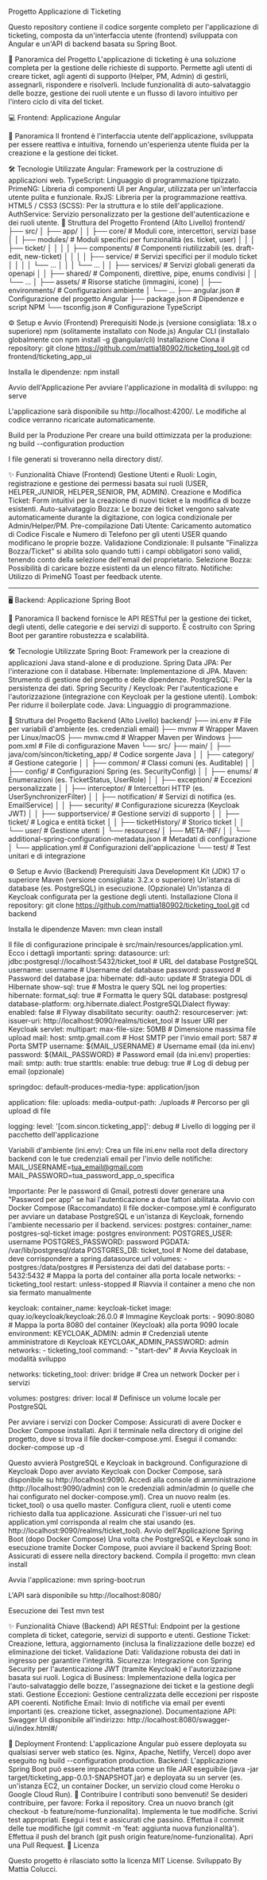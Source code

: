 Progetto Applicazione di Ticketing

Questo repository contiene il codice sorgente completo per l'applicazione di ticketing, composta da un'interfaccia utente (frontend) sviluppata con Angular e un'API di backend basata su Spring Boot.

🚀 Panoramica del Progetto
L'applicazione di ticketing è una soluzione completa per la gestione delle richieste di supporto. Permette agli utenti di creare ticket, agli agenti di supporto (Helper, PM, Admin) di gestirli, assegnarli, rispondere e risolverli. Include funzionalità di auto-salvataggio delle bozze, gestione dei ruoli utente e un flusso di lavoro intuitivo per l'intero ciclo di vita del ticket.

💻 Frontend: Applicazione Angular

📄 Panoramica
Il frontend è l'interfaccia utente dell'applicazione, sviluppata per essere reattiva e intuitiva, fornendo un'esperienza utente fluida per la creazione e la gestione dei ticket.

🛠️ Tecnologie Utilizzate
Angular: Framework per la costruzione di applicazioni web.
TypeScript: Linguaggio di programmazione tipizzato.
PrimeNG: Libreria di componenti UI per Angular, utilizzata per un'interfaccia utente pulita e funzionale.
RxJS: Libreria per la programmazione reattiva.
HTML5 / CSS3 (SCSS): Per la struttura e lo stile dell'applicazione.
AuthService: Servizio personalizzato per la gestione dell'autenticazione e dei ruoli utente.
📂 Struttura del Progetto Frontend (Alto Livello)
frontend/
├── src/
│   ├── app/
│   │   ├── core/           # Moduli core, intercettori, servizi base
│   │   ├── modules/        # Moduli specifici per funzionalità (es. ticket, user)
│   │   │   ├── ticket/
│   │   │   │   ├── components/ # Componenti riutilizzabili (es. draft-edit, new-ticket)
│   │   │   │   ├── service/   # Servizi specifici per il modulo ticket
│   │   │   │   └── ...
│   │   │   └── ...
│   │   ├── services/       # Servizi globali generati da openapi
│   │   ├── shared/         # Componenti, direttive, pipe, enums condivisi
│   │   └── ...
│   ├── assets/             # Risorse statiche (immagini, icone)
│   ├── environments/       # Configurazioni ambiente
│   └── ...
├── angular.json            # Configurazione del progetto Angular
├── package.json            # Dipendenze e script NPM
└── tsconfig.json           # Configurazione TypeScript

⚙️ Setup e Avvio (Frontend)
Prerequisiti
Node.js (versione consigliata: 18.x o superiore)
npm (solitamente installato con Node.js)
Angular CLI (installalo globalmente con npm install -g @angular/cli)
Installazione
Clona il repository:
git clone https://github.com/mattia180902/ticketing_tool.git
cd frontend/ticketing_app_ui

Installa le dipendenze:
npm install

Avvio dell'Applicazione
Per avviare l'applicazione in modalità di sviluppo:
ng serve

L'applicazione sarà disponibile su http://localhost:4200/. Le modifiche al codice verranno ricaricate automaticamente.

Build per la Produzione
Per creare una build ottimizzata per la produzione:
ng build --configuration production

I file generati si troveranno nella directory dist/.

✨ Funzionalità Chiave (Frontend)
Gestione Utenti e Ruoli: Login, registrazione e gestione dei permessi basata sui ruoli (USER, HELPER_JUNIOR, HELPER_SENIOR, PM, ADMIN).
Creazione e Modifica Ticket: Form intuitivi per la creazione di nuovi ticket e la modifica di bozze esistenti.
Auto-salvataggio Bozza: Le bozze dei ticket vengono salvate automaticamente durante la digitazione, con logica condizionale per Admin/Helper/PM.
Pre-compilazione Dati Utente: Caricamento automatico di Codice Fiscale e Numero di Telefono per gli utenti USER quando modificano le proprie bozze.
Validazione Condizionale: Il pulsante "Finalizza Bozza/Ticket" si abilita solo quando tutti i campi obbligatori sono validi, tenendo conto della selezione dell'email del proprietario.
Selezione Bozza: Possibilità di caricare bozze esistenti da un elenco filtrato.
Notifiche: Utilizzo di PrimeNG Toast per feedback utente.

--------------------------------------
🖥️ Backend: Applicazione Spring Boot

📄 Panoramica
Il backend fornisce le API RESTful per la gestione dei ticket, degli utenti, delle categorie e dei servizi di supporto. È costruito con Spring Boot per garantire robustezza e scalabilità.

🛠️ Tecnologie Utilizzate
Spring Boot: Framework per la creazione di applicazioni Java stand-alone e di produzione.
Spring Data JPA: Per l'interazione con il database.
Hibernate: Implementazione di JPA.
Maven: Strumento di gestione del progetto e delle dipendenze.
PostgreSQL: Per la persistenza dei dati.
Spring Security / Keycloak: Per l'autenticazione e l'autorizzazione (integrazione con Keycloak per la gestione utenti).
Lombok: Per ridurre il boilerplate code.
Java: Linguaggio di programmazione.

📂 Struttura del Progetto Backend (Alto Livello)
backend/
├── ini.env                     # File per variabili d'ambiente (es. credenziali email)
├── mvnw                        # Wrapper Maven per Linux/macOS
├── mvnw.cmd                    # Wrapper Maven per Windows
├── pom.xml                     # File di configurazione Maven
└── src/
    ├── main/
    │   ├── java/com/sincon/ticketing_app/ # Codice sorgente Java
    │   │   ├── category/       # Gestione categorie
    │   │   ├── common/         # Classi comuni (es. Auditable)
    │   │   ├── config/         # Configurazioni Spring (es. SecurityConfig)
    │   │   ├── enums/          # Enumerazioni (es. TicketStatus, UserRole)
    │   │   ├── exception/      # Eccezioni personalizzate
    │   │   ├── interceptor/    # Intercettori HTTP (es. UserSynchronizerFilter)
    │   │   ├── notification/   # Servizi di notifica (es. EmailService)
    │   │   ├── security/       # Configurazione sicurezza (Keycloak JWT)
    │   │   ├── supportservice/ # Gestione servizi di supporto
    │   │   ├── ticket/         # Logica e entità ticket
    │   │   ├── ticketHistory/  # Storico ticket
    │   │   └── user/           # Gestione utenti
    │   └── resources/
    │       ├── META-INF/
    │       │   └── additional-spring-configuration-metadata.json # Metadati di configurazione
    │       └── application.yml # Configurazioni dell'applicazione
    └── test/                   # Test unitari e di integrazione


⚙️ Setup e Avvio (Backend)
Prerequisiti
Java Development Kit (JDK) 17 o superiore
Maven (versione consigliata: 3.2.x o superiore)
Un'istanza di database (es. PostgreSQL) in esecuzione.
(Opzionale) Un'istanza di Keycloak configurata per la gestione degli utenti.
Installazione
Clona il repository:
git clone https://github.com/mattia180902/ticketing_tool.git
cd backend

Installa le dipendenze Maven:
mvn clean install

Il file di configurazione principale è src/main/resources/application.yml. Ecco i dettagli importanti:
spring:
  datasource:
    url: jdbc:postgresql://localhost:5432/ticket_tool # URL del database PostgreSQL
    username: username                               # Username del database
    password: password                               # Password del database
  jpa:
    hibernate:
      ddl-auto: update                               # Strategia DDL di Hibernate
    show-sql: true                                   # Mostra le query SQL nei log
    properties:
      hibernate:
        format_sql: true                             # Formatta le query SQL
    database: postgresql
    database-platform: org.hibernate.dialect.PostgreSQLDialect
  flyway:
    enabled: false                                   # Flyway disabilitato
  security:
    oauth2:
      resourceserver:
        jwt:
          issuer-uri: http://localhost:9090/realms/ticket_tool # Issuer URI per Keycloak
  servlet:
    multipart:
      max-file-size: 50MB                            # Dimensione massima file upload
  mail:
    host: smtp.gmail.com                             # Host SMTP per l'invio email
    port: 587                                        # Porta SMTP
    username: ${MAIL_USERNAME}                       # Username email (da ini.env)
    password: ${MAIL_PASSWORD}                       # Password email (da ini.env)
    properties:
      mail:
        smtp:
          auth: true
          starttls:
            enable: true
        debug: true                                  # Log di debug per email (opzionale)

springdoc:
  default-produces-media-type: application/json
  
application:
  file:
    uploads:
      media-output-path: ./uploads                   # Percorso per gli upload di file

logging:
  level:
    '[com.sincon.ticketing_app]': debug              # Livello di logging per il pacchetto dell'applicazione

Variabili d'ambiente (ini.env): Crea un file ini.env nella root della directory backend con le tue credenziali email per l'invio delle notifiche:
MAIL_USERNAME=tua_email@gmail.com
MAIL_PASSWORD=tua_password_app_o_specifica

Importante: Per le password di Gmail, potresti dover generare una "Password per app" se hai l'autenticazione a due fattori abilitata.
Avvio con Docker Compose (Raccomandato)
Il file docker-compose.yml è configurato per avviare un database PostgreSQL e un'istanza di Keycloak, fornendo l'ambiente necessario per il backend.
services:
  postgres:
    container_name: postgres-sql-ticket
    image: postgres
    environment:
      POSTGRES_USER: username
      POSTGRES_PASSWORD: password
      PGDATA: /var/lib/postgresql/data
      POSTGRES_DB: ticket_tool # Nome del database, deve corrispondere a spring.datasource.url
    volumes:
      - postgres:/data/postgres # Persistenza dei dati del database
    ports:
      - 5432:5432 # Mappa la porta del container alla porta locale
    networks:
      - ticketing_tool
    restart: unless-stopped # Riavvia il container a meno che non sia fermato manualmente

  keycloak:
    container_name: keycloak-ticket
    image: quay.io/keycloak/keycloak:26.0.0 # Immagine Keycloak
    ports:
      - 9090:8080  # Mappa la porta 8080 del container (Keycloak) alla porta 9090 locale
    environment:
      KEYCLOAK_ADMIN: admin # Credenziali utente amministratore di Keycloak
      KEYCLOAK_ADMIN_PASSWORD: admin
    networks:
      - ticketing_tool
    command:
      - "start-dev" # Avvia Keycloak in modalità sviluppo

networks:
  ticketing_tool:
    driver: bridge # Crea un network Docker per i servizi

volumes:
  postgres:
    driver: local # Definisce un volume locale per PostgreSQL

Per avviare i servizi con Docker Compose:
Assicurati di avere Docker e Docker Compose installati.
Apri il terminale nella directory di origine del progetto, dove si trova il file docker-compose.yml.
Esegui il comando:
docker-compose up -d


Questo avvierà PostgreSQL e Keycloak in background.
Configurazione di Keycloak
Dopo aver avviato Keycloak con Docker Compose, sarà disponibile su http://localhost:9090.
Accedi alla console di amministrazione (http://localhost:9090/admin) con le credenziali admin/admin (o quelle che hai configurato nel docker-compose.yml).
Crea un nuovo realm (es. ticket_tool) o usa quello master.
Configura client, ruoli e utenti come richiesto dalla tua applicazione. Assicurati che l'issuer-uri nel tuo application.yml corrisponda al realm che stai usando (es. http://localhost:9090/realms/ticket_tool).
Avvio dell'Applicazione Spring Boot (dopo Docker Compose)
Una volta che PostgreSQL e Keycloak sono in esecuzione tramite Docker Compose, puoi avviare il backend Spring Boot:
Assicurati di essere nella directory backend.
Compila il progetto:
mvn clean install

Avvia l'applicazione:
mvn spring-boot:run

L'API sarà disponibile su http://localhost:8080/

Esecuzione dei Test
mvn test

✨ Funzionalità Chiave (Backend)
API RESTful: Endpoint per la gestione completa di ticket, categorie, servizi di supporto e utenti.
Gestione Ticket: Creazione, lettura, aggiornamento (inclusa la finalizzazione delle bozze) ed eliminazione dei ticket.
Validazione Dati: Validazione robusta dei dati in ingresso per garantire l'integrità.
Sicurezza: Integrazione con Spring Security per l'autenticazione JWT (tramite Keycloak) e l'autorizzazione basata sui ruoli.
Logica di Business: Implementazione della logica per l'auto-salvataggio delle bozze, l'assegnazione dei ticket e la gestione degli stati.
Gestione Eccezioni: Gestione centralizzata delle eccezioni per risposte API coerenti.
Notifiche Email: Invio di notifiche via email per eventi importanti (es. creazione ticket, assegnazione).
Documentazione API: Swagger UI disponibile all'indirizzo: http://localhost:8080/swagger-ui/index.html#/

🚀 Deployment
Frontend: L'applicazione Angular può essere deployata su qualsiasi server web statico (es. Nginx, Apache, Netlify, Vercel) dopo aver eseguito ng build --configuration production.
Backend: L'applicazione Spring Boot può essere impacchettata come un file JAR eseguibile (java -jar target/ticketing_app-0.0.1-SNAPSHOT.jar) e deployata su un server (es. un'istanza EC2, un container Docker, un servizio cloud come Heroku o Google Cloud Run).
🤝 Contribuire
I contributi sono benvenuti! Se desideri contribuire, per favore:
Forka il repository.
Crea un nuovo branch (git checkout -b feature/nome-funzionalita).
Implementa le tue modifiche.
Scrivi test appropriati.
Esegui i test e assicurati che passino.
Effettua il commit delle tue modifiche (git commit -m 'feat: aggiunta nuova funzionalità').
Effettua il push del branch (git push origin feature/nome-funzionalita).
Apri una Pull Request.
📄 Licenza

Questo progetto è rilasciato sotto la licenza MIT License.
Sviluppato By Mattia Colucci.

